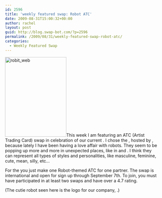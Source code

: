 ```yaml
---
id: 2596
title: 'weekly featured swap: Robot ATC'
date: 2009-08-31T15:00:32+00:00
author: rachel
layout: post
guid: http://blog.swap-bot.com/?p=2596
permalink: /2009/08/31/weekly-featured-swap-robot-atc/
categories:
  - Weekly Featured Swap
---
```

<img src="http://blog.swap-bot.com/wp-content/uploads/2009/08/robit_web.png" alt="robit_web" title="robit_web" width="202" height="262" class="alignleft size-full wp-image-2597" />This week I am featuring an ATC (Artist Trading Card) swap in celebration of our current . I chose the , hosted by , because lately I have been having a love affair with robots. They seem to be popping up more and more in unexpected places, like in and . I think they can represent all types of styles and personalities, like masculine, feminine, cute, mean, silly, etc&#8230;

For the you just make one Robot-themed ATC for one partner. The swap is international and open for sign up through September 7th. To join, you must have participated in at least two swaps and have over a 4.7 rating.

(The cutie robot seen here is the logo for our company, .)